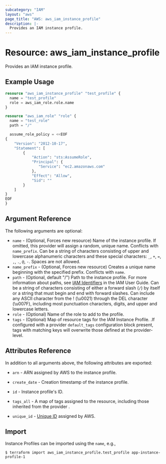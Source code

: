 ```yaml
---
subcategory: "IAM"
layout: "aws"
page_title: "AWS: aws_iam_instance_profile"
description: |-
  Provides an IAM instance profile.
---
```


# Resource: aws_iam_instance_profile

Provides an IAM instance profile.

## Example Usage

```terraform
resource "aws_iam_instance_profile" "test_profile" {
  name = "test_profile"
  role = aws_iam_role.role.name
}

resource "aws_iam_role" "role" {
  name = "test_role"
  path = "/"

  assume_role_policy = <<EOF
{
    "Version": "2012-10-17",
    "Statement": [
        {
            "Action": "sts:AssumeRole",
            "Principal": {
               "Service": "ec2.amazonaws.com"
            },
            "Effect": "Allow",
            "Sid": ""
        }
    ]
}
EOF
}
```

## Argument Reference

The following arguments are optional:

* `name` - (Optional, Forces new resource) Name of the instance profile. If omitted, this provider will assign a random, unique name. Conflicts with `name_prefix`. Can be a string of characters consisting of upper and lowercase alphanumeric characters and these special characters: `_`, `+`, `=`, `,`, `.`, `@`, `-`. Spaces are not allowed.
* `name_prefix` - (Optional, Forces new resource) Creates a unique name beginning with the specified prefix. Conflicts with `name`.
* `path` - (Optional, default "/") Path to the instance profile. For more information about paths, see [IAM Identifiers](https://docs.aws.amazon.com/IAM/latest/UserGuide/Using_Identifiers.html) in the IAM User Guide. Can be a string of characters consisting of either a forward slash (`/`) by itself or a string that must begin and end with forward slashes. Can include any ASCII character from the ! (\u0021) through the DEL character (\u007F), including most punctuation characters, digits, and upper and lowercase letters.
* `role` - (Optional) Name of the role to add to the profile.
* `tags` - (Optional) Map of resource tags for the IAM Instance Profile. .If configured with a provider `default_tags` configuration block present, tags with matching keys will overwrite those defined at the provider-level.

## Attributes Reference

In addition to all arguments above, the following attributes are exported:

* `arn` - ARN assigned by AWS to the instance profile.
* `create_date` - Creation timestamp of the instance profile.
* `id` - Instance profile's ID.
* `tags_all` - A map of tags assigned to the resource, including those inherited from the provider .
* `unique_id` - [Unique ID][1] assigned by AWS.

  [1]: https://docs.aws.amazon.com/IAM/latest/UserGuide/Using_Identifiers.html#GUIDs


## Import

Instance Profiles can be imported using the `name`, e.g.,

```
$ terraform import aws_iam_instance_profile.test_profile app-instance-profile-1
```
